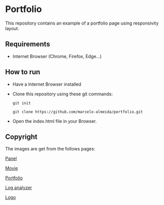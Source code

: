 # Portfolio
This repository contains an example of a portfolio page using responsivity layout.
## Requirements
* Internet Browser (Chrome, Firefox, Edge...)
## How to run
* Have a Internet Browser installed
* Clone this repository using these git commands:

  `git init`

  `git clone https://github.com/marcelo-almeida/portfolio.git`

* Open the index.html file in your Browser.

## Copyright
The images are get from the follows pages:

[Panel](https://bbvaopen4u.com/en/actualidad/pros-and-cons-python-and-r-data-science)

[Movie](https://phenixcitylibrary.com/event/movie-night-december/2017-12-12/)

[Portfolio](https://www.roberthalf.com/blog/writing-a-resume/how-to-put-together-your-first-professional-portfolio)

[Log analyzer](https://www.dreamstime.com/royalty-free-stock-photography-magnifying-glass-binary-code-image24454437)

[Logo](https://www.stockio.com/free-icon/code-bertie-icon)